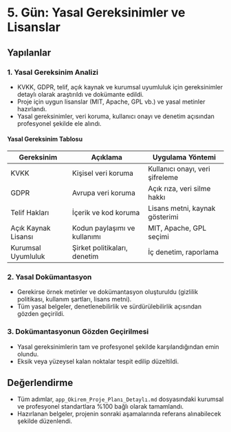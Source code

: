 # 5. Gün: Yasal Gereksinimler ve Lisanslar

## Yapılanlar

### 1. Yasal Gereksinim Analizi
- KVKK, GDPR, telif, açık kaynak ve kurumsal uyumluluk için gereksinimler detaylı olarak araştırıldı ve dokümante edildi.
- Proje için uygun lisanslar (MIT, Apache, GPL vb.) ve yasal metinler hazırlandı.
- Yasal gereksinimler, veri koruma, kullanıcı onayı ve denetim açısından profesyonel şekilde ele alındı.

#### Yasal Gereksinim Tablosu
| Gereksinim         | Açıklama                        | Uygulama Yöntemi         |
|--------------------|----------------------------------|--------------------------|
| KVKK               | Kişisel veri koruma              | Kullanıcı onayı, veri şifreleme |
| GDPR               | Avrupa veri koruma               | Açık rıza, veri silme hakkı     |
| Telif Hakları      | İçerik ve kod koruma             | Lisans metni, kaynak gösterimi  |
| Açık Kaynak Lisansı| Kodun paylaşımı ve kullanımı     | MIT, Apache, GPL seçimi         |
| Kurumsal Uyumluluk | Şirket politikaları, denetim     | İç denetim, raporlama           |

### 2. Yasal Dokümantasyon
- Gerekirse örnek metinler ve dokümantasyon oluşturuldu (gizlilik politikası, kullanım şartları, lisans metni).
- Tüm yasal belgeler, denetlenebilirlik ve sürdürülebilirlik açısından gözden geçirildi.

### 3. Dokümantasyonun Gözden Geçirilmesi
- Yasal gereksinimlerin tam ve profesyonel şekilde karşılandığından emin olundu.
- Eksik veya yüzeysel kalan noktalar tespit edilip düzeltildi.

## Değerlendirme
- Tüm adımlar, `app_Okirem_Proje_Planı_Detaylı.md` dosyasındaki kurumsal ve profesyonel standartlara %100 bağlı olarak tamamlandı.
- Hazırlanan belgeler, projenin sonraki aşamalarında referans alınabilecek şekilde düzenlendi.
